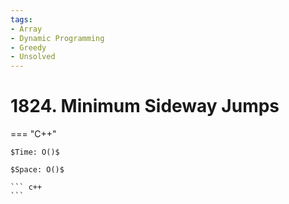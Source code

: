 ```yaml
---
tags:
- Array
- Dynamic Programming
- Greedy
- Unsolved
---
```



# 1824. Minimum Sideway Jumps

=== "C++"

    $Time: O()$

    $Space: O()$

    ``` c++
    ```